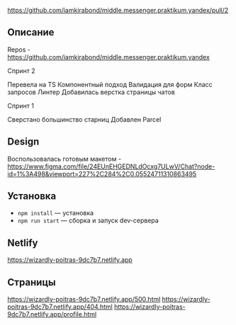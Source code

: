 https://github.com/iamkirabond/middle.messenger.praktikum.yandex/pull/2

## Описание

Repos - https://github.com/iamkirabond/middle.messenger.praktikum.yandex

Спринт 2

Перевела на TS
Компонентный подход
Валидация для форм
Класс запросов
Линтер
Добавилась верстка страницы чатов

Спринт 1

Сверстано большинство старниц
Добавлен Parcel

## Design

Воспользовалась готовым макетом -https://www.figma.com/file/24EUnEHGEDNLdOcxg7ULwV/Chat?node-id=1%3A498&viewport=227%2C284%2C0.05524711310863495

## Установка

- `npm install` — установка
- `npm run start` — сборка и запуск dev-сервера


## Netlify

https://wizardly-poitras-9dc7b7.netlify.app

## Страницы 

https://wizardly-poitras-9dc7b7.netlify.app/500.html
https://wizardly-poitras-9dc7b7.netlify.app/404.html
https://wizardly-poitras-9dc7b7.netlify.app/profile.html
